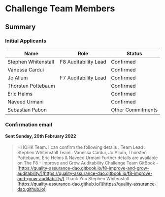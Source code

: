# Challenge Team Members

## Summary

### Initial Applicants

| Name                | Role                 | Status            |
| ------------------- | -------------------- | ----------------- |
| Stephen Whitenstall | F8 Auditability Lead | Confirmed         |
| Vanessa Cardui      |                      | Confirmed         |
| Jo Allum            | F7 Auditability Lead | Confirmed         |
| Thorsten Pottebaum  |                      | Confirmed         |
| Eric Helms          |                      | Confirmed         |
| Naveed Urmani       |                      | Confirmed         |
| Sebastian Pabon     |                      | Other Commitments |

### Confirmation email

#### Sent Sunday, 20th February 2022

> Hi IOHK Team.&#x20;
>I can confirm the following details :&#x20;
>Team Lead : Stephen Whitenstall&#x20;
>Team :&#x20;
> Vanessa Cardui, Jo Allum, Thorsten Pottebaum, Eric Helms & Naveed Urmani&#x20;
> Further details are available on The F8 - Improve and Grow Auditability Challenge Team GitBook - [https://quality-assurance-dao.gitbook.io/f8-improve-and-grow-auditability/](https://quality-assurance-dao.gitbook.io/f8-improve-and-grow-auditability/)
> &#x20;Thank You&#x20;
> Stephen Whitenstall&#x20;
> [https://quality-assurance-dao.github.io/](https://quality-assurance-dao.github.io)

